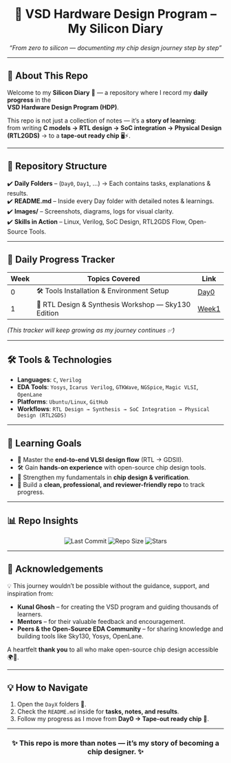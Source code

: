 <h1 align="center"> 🚀 VSD Hardware Design Program – My Silicon Diary </h1>  

<p align="center">
  <em>“From zero to silicon — documenting my chip design journey step by step”</em>  
</p>  

---

## 🌟 About This Repo  

Welcome to my **Silicon Diary** 📖 — a repository where I record my **daily progress** in the  
**VSD Hardware Design Program (HDP)**.  

This repo is not just a collection of notes — it’s a **story of learning**:  
from writing **C models → RTL design → SoC integration → Physical Design (RTL2GDS)** → to a **tape-out ready chip** 🖥️⚡.  

---

## 📂 Repository Structure  

✔️ **Daily Folders** – (`Day0`, `Day1`, …) → Each contains tasks, explanations & results.  
✔️ **README.md** – Inside every Day folder with detailed notes & learnings.  
✔️ **Images/** – Screenshots, diagrams, logs for visual clarity.  
✔️ **Skills in Action** – Linux, Verilog, SoC Design, RTL2GDS Flow, Open-Source Tools.  

---

## 📅 Daily Progress Tracker  

| Week | Topics Covered | Link |
|-----|----------------|------|
| 0   | 🛠️ Tools Installation & Environment Setup | [Day0](Day0/README.md) |
| 1   |  🚀 RTL Design & Synthesis Workshop — Sky130 Edition | [Week1](Week1/Readme.md)|

*(This tracker will keep growing as my journey continues ✅)*  

---

## 🛠️ Tools & Technologies  

- **Languages**: `C`, `Verilog`  
- **EDA Tools**: `Yosys`, `Icarus Verilog`, `GTKWave`, `NGSpice`, `Magic VLSI`, `OpenLane`  
- **Platforms**: `Ubuntu/Linux`, `GitHub`  
- **Workflows**: `RTL Design → Synthesis → SoC Integration → Physical Design (RTL2GDS)`  

---

## 🎯 Learning Goals  

- 🧠 Master the **end-to-end VLSI design flow** (RTL → GDSII).  
- 🛠️ Gain **hands-on experience** with open-source chip design tools.  
- 🔬 Strengthen my fundamentals in **chip design & verification**.  
- 📝 Build a **clean, professional, and reviewer-friendly repo** to track progress.  

---

## 📊 Repo Insights  

<p align="center">
  <img src="https://img.shields.io/github/last-commit/Jaynandan-Kushwaha/silicon-diary" alt="Last Commit" />
  <img src="https://img.shields.io/github/repo-size/Jaynandan-Kushwaha/silicon-diary" alt="Repo Size" />
  <img src="https://img.shields.io/github/stars/Jaynandan-Kushwaha/silicon-diary?style=social" alt="Stars" />
</p>  

---

## 🙏 Acknowledgements  

💡 This journey wouldn’t be possible without the guidance, support, and inspiration from:  

- **Kunal Ghosh** – for creating the VSD program and guiding thousands of learners.  
- **Mentors** – for their valuable feedback and encouragement.  
- **Peers & the Open-Source EDA Community** – for sharing knowledge and building tools like Sky130, Yosys, OpenLane.  

A heartfelt **thank you** to all who make open-source chip design accessible 🌍💙.  

---

## 💡 How to Navigate  

1. Open the `DayX` folders 📂.  
2. Check the `README.md` inside for **tasks, notes, and results**.  
3. Follow my progress as I move from **Day0 → Tape-out ready chip** 🚀.  

---

<h3 align="center"> ✨ This repo is more than notes — it’s my <strong>story of becoming a chip designer</strong>. ✨ </h3>  

